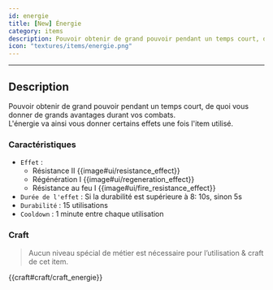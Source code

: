 ```yaml
---
id: energie
title: [New] Énergie
category: items
description: Pouvoir obtenir de grand pouvoir pendant un temps court, de quoi vous donner de grand avantage durant vos combats
icon: "textures/items/energie.png"
---
```

___
## Description

Pouvoir obtenir de grand pouvoir pendant un temps court, de quoi vous donner de grands avantages durant vos combats.  
L'énergie va ainsi vous donner certains effets une fois l'item utilisé.

### Caractéristiques

* ``Effet`` : 
    - Résistance II {{image#ui/resistance_effect}} 
    - Régénération I {{image#ui/regeneration_effect}} 
    - Résistance au feu I {{image#ui/fire_resistance_effect}} 
* ``Durée de l'effet`` : Si la durabilité est supérieure à 8: 10s, sinon 5s
* ``Durabilité`` : 15 utilisations
* ``Cooldown`` : 1 minute entre chaque utilisation
    
### Craft 

> Aucun niveau spécial de métier est nécessaire pour l’utilisation & craft de cet item.  

{{craft#craft/craft_energie}}
